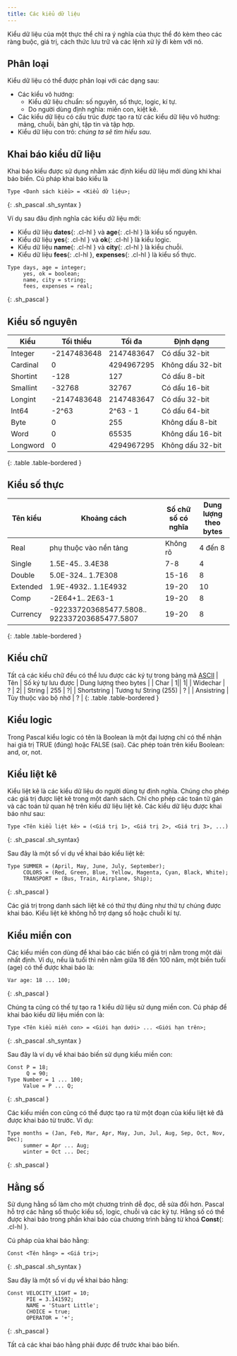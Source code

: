 ```yaml
---
title: Các kiểu dữ liệu
---
```


Kiểu dữ liệu của một thực thể chỉ ra ý nghĩa của thực thể đó kèm theo các ràng buộc, giá trị, cách thức lưu trữ và các lệnh xử lý đi kèm với nó.

## Phân loại

Kiểu dữ liệu có thể được phân loại với các dạng sau:
- Các kiểu vô hướng: 
	+ Kiểu dữ liệu chuẩn: số nguyên, số thực, logic, kí tự.
	+ Do người dùng định nghĩa: miền con, kiệt kê.
- Các kiểu dữ liệu có cấu trúc được tạo ra từ các kiểu dữ liệu vô hướng: mảng, chuỗi, bản ghi, tập tin và tập hợp.
- Kiểu dữ liệu con trỏ: *chúng ta sẽ tìm hiểu sau*.

## Khai báo kiểu dữ liệu

Khai báo kiểu được sử dụng nhằm xác định kiểu dữ liệu mới dùng khi khai báo biến. Cú pháp khai báo kiểu là

```
Type <Danh sách kiểu> = <Kiểu dữ liệu>;
```
{: .sh_pascal .sh_syntax }

Ví dụ sau đâu định nghĩa các kiểu dữ liệu mới:
- Kiểu dữ liệu **dates**{: .cl-hl } và **age**{: .cl-hl } là kiểu số nguyên.
- Kiểu dữ liệu **yes**{: .cl-hl } và **ok**{: .cl-hl } là kiểu logic.
- Kiểu dữ liệu **name**{: .cl-hl } và **city**{: .cl-hl } là kiểu chuỗi.
- Kiểu dữ liệu **fees**{: .cl-hl }, **expenses**{: .cl-hl } là kiểu số thực.

```
Type days, age = integer;
     yes, ok = boolean;
     name, city = string;
     fees, expenses = real;
```
{: .sh_pascal }

## Kiểu số nguyên

|   Kiểu       |  Tối thiểu     |   Tối đa      |   Định dạng        |
|--------------|----------------|---------------|--------------------|
|   Integer    |  -2147483648   |   2147483647  |   Có dấu 32-bit    |
|   Cardinal   |  0             |   4294967295  |   Không dấu 32-bit |
|   Shortint   |  -128          |   127         |   Có dấu 8-bit     |
|   Smallint   |  -32768        |   32767       |   Có dấu 16-bit    |
|   Longint    |  -2147483648   |   2147483647  |   Có dấu 32-bit    |
|   Int64      |  -2^63         |   2^63 - 1    |   Có dấu 64-bit    |
|   Byte       |  0             |   255         |   Không dấu 8-bit  |
|   Word       |  0             |   65535       |   Không dấu 16-bit |
|   Longword   |  0             |   4294967295  |   Không dấu 32-bit |
{: .table .table-bordered }

## Kiểu số thực

| Tên kiểu | Khoảng cách | Số chữ số có nghĩa | Dung lượng theo bytes |
|----------|-------------|--------------------|-----------------------|
| Real | phụ thuộc vào nền tảng | Không rõ | 4 đến 8|
| Single | 1.5E-45.. 3.4E38 | 7-8 | 4
| Double | 5.0E-324.. 1.7E308   | 15-16 |8  |
| Extended | 1.9E-4932.. 1.1E4932 | 19-20 | 10 |
|Comp | -2E64+1.. 2E63-1 | 19-20 | 8 |
|Currency  | -922337203685477.5808.. 922337203685477.5807 | 19-20 | 8 |
{: .table .table-bordered }

## Kiểu chữ

Tất cả các kiểu chữ đều có thể lưu được các ký tự trong bảng mã [ASCII](https://vi.wikipedia.org/wiki/ASCII)
| Tên | Số ký tự lưu được | Dung lượng theo bytes |
| Char | 1|| 1|
| Widechar | ? | 2|
| String | 255 | ?|
| Shortstring | Tương tự String (255) | ? |
| Ansistring | Tùy thuộc vào bộ nhớ | ? |
{: .table .table-bordered }

## Kiểu logic

Trong Pascal kiểu logic có tên là Boolean là một đại lượng chỉ có thể nhận hai giá trị TRUE (đúng) hoặc FALSE (sai).
Các phép toán trên kiểu Boolean: and, or, not.

## Kiểu liệt kê

Kiểu liệt kê là các kiểu dữ liệu do người dùng tự định nghĩa. Chúng cho phép các giá trị được liệt kê trong một danh sách. Chỉ cho phép các toán tử gán và các toán tử quan hệ trên kiểu dữ liệu liệt kê. Các kiểu dữ liệu được khai báo như sau:

```
Type <Tên kiểu liệt kê> = (<Giá trị 1>, <Giá trị 2>, <Giá trị 3>, ...)
```
{: .sh_pascal .sh_syntax}

Sau đây là một số ví dụ về khai báo kiểu liệt kê:

```
Type SUMMER = (April, May, June, July, September);
     COLORS = (Red, Green, Blue, Yellow, Magenta, Cyan, Black, White);
     TRANSPORT = (Bus, Train, Airplane, Ship);
```
{: .sh_pascal }

Các giá trị trong danh sách liệt kê có thứ thự đúng như thứ tự chúng được khai báo. Kiểu liệt kê không hỗ trợ dạng số hoặc chuỗi kí tự.

## Kiểu miền con

Các kiểu miền con dùng để khai báo các biến có giá trị nằm trong một dải nhất định. Ví dụ, nếu là tuổi thì nên nằm giữa 18 đến 100 năm, một biến tuổi (age) có thể được khai báo là:

```
Var age: 18 ... 100;
```
{: .sh_pascal }

Chúng ta cũng có thế tự tạo ra 1 kiểu dữ liệu sử dụng miền con. Cú pháp để khai báo kiểu dữ liệu miền con là:

```
Type <Tên kiểu miền con> = <Giới hạn dưới> ... <Giới hạn trên>;
```
{: .sh_pascal .sh_syntax }

Sau đây là ví dụ về khai báo biến sử dụng kiểu miền con:

```
Const P = 18;
      Q = 90;
Type Number = 1 ... 100;
     Value = P ... Q;
```
{: .sh_pascal }

Các kiểu miền con cũng có thể được tạo ra từ một đoạn của kiểu liệt kê đã được khai báo từ trước. Ví dụ:

```
Type months = (Jan, Feb, Mar, Apr, May, Jun, Jul, Aug, Sep, Oct, Nov, Dec);
     summer = Apr ... Aug;
     winter = Oct ... Dec;
```
{: .sh_pascal }

## Hằng số

Sử dụng hằng số làm cho một chương trình dễ đọc, dễ sửa đổi hơn. Pascal hỗ trợ các hằng số thuộc kiểu số, logic, chuỗi và các ký tự. Hằng số có thể được khai báo trong phần khai báo của chương trình bằng từ khoá **Const**{: .cl-hl }.

Cú pháp của khai báo hằng:

```
Const <Tên hằng> = <Giá trị>;
```
{: .sh_pascal .sh_syntax }

Sau đây là một số ví dụ về khai báo hằng:

```
Const VELOCITY_LIGHT = 10;
      PIE = 3.141592;
      NAME = 'Stuart Little';
      CHOICE = true;
      OPERATOR = '+';
```
{: .sh_pascal }

Tất cả các khai báo hằng phải được để trước khai báo biến.
